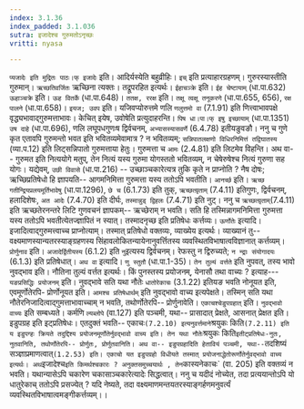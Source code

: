 ```yaml
---
index: 3.1.36
index_padded: 3.1.036
sutra: इजादेश्च गुरुमतोऽनृच्छः
vritti: nyasa

---
```

`प्यजादेः इति मुद्रितः पाठः।फ् इजादेः` इति। आदिर्यस्येति बहुव्रीहिः। `इच्` इति प्रत्याहारग्रहणम्। गुरुरस्यास्तीति गुरुमान्। `ऋच्छतिवर्जितः` ऋच्छिना त्यक्तः। तद्रूपरहित इत्यर्थः। `ईहाचञ्क्रे` इति। `ईह चेष्टायाम्` (धा.पा.632) `ऊहाञ्चक्रे` इति। `ऊह वितर्के` (धा.पा.648)।
`ततक्ष, ररक्ष` इति। `तक्षू त्वक्षू तनूकरणे` (धा.पा.655, 656), `रक्ष पालने` (धा.पा.658)। `इयज; उवप` इति। यजिवप्योरुत्तमे णलि `णलुत्तमो वा` (7.1.91) इति णित्त्वाभावपक्षे वृद्ध्यभावाद्गुरुमत्ताभावः। केचित् इयेष, उवोषेति प्रत्युदाहरन्ति। `पिष धा।पा।फ् इषु इच्छायाम्` (धा.पा.1351) `उष दाहे` (धा.पा.696), णलि लघूपधगुणःष द्विर्वचनम्, `अभ्यासस्यासवर्णे` (6.4.78) इतीयङुवङौ। ननु च गुणे कृत एतावपि गुरुमन्तो भवत इति भवितव्यमेवामात्र ? न भवितव्यम्; `सन्निपातलक्षणो विधिरनिमित्तं तद्विघातस्य` (व्या.प.12) इति लिट्सन्निपातो गुरुमत्ताया हेतुः। गुरुमत्ता च `आमः` (2.4.81) इति लिटमेव विहन्ति। अथ वा-- गुरुमत इति नित्ययोगे मतुप्, तेन नित्यं यस्य गुरुमा योगस्ततो भवितव्यम्, न चेषेरुषेश्च नित्यं गुरुणा सह योगः। यद्येवम्, `उछी विवासे` (धा.पा.216) -- उच्छाञ्चकारेत्यत्र तुकि कृते न प्राप्नोति ? नैष दोषः; ऋच्छिप्रतिषेधो हि ज्ञापयति-- आगमनिमित्ता गुरुमत्ता यस्य ततोऽपि भवतीति।
`आनर्च्छ` इति। `ऋच्छ गतीन्द्रियप्रलयमूर्तिभावेषु` (धा.पा.1296), `छे च` (6.1.73) इति तुक्, `ऋच्छत्यृ़ताम्` (7.4.11) इतिगुणः, द्विर्वचनम्, हलादिशेषः, `अत आदेः` (7.4.70) इति दीर्घः, `तस्मान्नुड् द्विहलः` (7.4.71) इति नुट्। ननु च `ऋच्छत्यृ़ताम्`(7.4.11) इति ऋच्छतेरनन्तरे लिटि गुणवचनं ज्ञापकम्-- ऋच्छेराम् न भवति। सति हि तस्मिन्नागमनिमित्ता गुरुमत्ता यस्य ततोऽपि भवतीत्येतज्ज्ञापितं न स्यात्। तस्मादनृच्छ इति प्रतिषेधः कर्त्तव्यः।
`ऊर्णोतेः` इत्यादि। इजादित्वाद्गुरुमत्त्वाच्च प्राप्नोत्याम्। तस्मात् प्रतिषेधो वक्तव्यः, व्याख्येय इत्यर्थः। व्याख्यानं तु-- वक्ष्यमाणस्यान्यतरस्याङ्ग्रहणस्य सिंहावलोकितन्यायेनानुवर्त्तितस्य व्यवस्थितविभाषात्वविज्ञानात् कर्त्तव्यम्। `प्रोर्णुनाव` इति। `अजादेर्द्वितीयस्य` (6.1.2) इति `नु`इत्यस्य द्विर्वचनम्। रेफस्तु न द्विरुच्यते; `न न्द्राः संयोगादयः` (6.1.3) इति प्रतिषेधात्।
`अथ वा` इत्यादि। `णु स्तुतौ` (धा.पा.1-35)। `तेन तुल्यं वर्त्तते` इति नुपवत्, तस्य भावो नुवद्भाव इति। नौतिना तुल्यं वर्त्तत इत्यर्थः। किं पुनस्तस्य प्रयोजनम्, येनासौ तथा वाच्यः ? इत्याह--- `यङप्रसिद्धिः प्रयोजनम्` इति। नुवद्भावे सति यथा नौतेः `धातोरेकाचः` (3.1.22) इतियङ भवति नोनूयत इति, एवमूर्णोतेरपि- प्रोर्णोनूयत इति। `आमश्च प्रतिषेधार्थम्` इति नुवद्भावो वाच्य इत्यपेक्षते। तस्मिन् सति यथा नौतेरनिजादित्वाद्गुमत्ताभावाच्चाम् न भवति, तथोर्णोतेरपि-- प्रोर्णुनावेति। `एकाचश्चेडुपग्रहात्` इति। `नुवद्भावो वाच्यः` इति सम्बध्यते। कर्मणि `ल्यब्लोपे` (वा.127) इति पञ्चमी, यथा-- प्रासादात् प्रेक्षते, आसनात् प्रेक्षत इति। इडुपग्रह इति इट्प्रतिषेधः। एतदुक्तं भवति-- एकाचः` (7.2.10) इत्यनुवर्त्तमाने `श्रयुकः किति` (7.2.11) इति य इडुपग्हः क्रियते तदुद्दिश्य प्रयोजनमूर्णोतेर्नुवद्भावो वाच्य इति। तेन यथा नौतेः `श्रयुकः किति` इतीट्प्रतिषेधः-नुतः, नुतवानिति, तथोर्णोतेरपि-- प्रोर्णुतः, प्रोर्णुतवानिति।
अथ वा-- इडुपग्रहादिति हेतावियं पञ्चमी, यथा-- `तदशिष्यं सञ्ज्ञाप्रमाणत्वात्` (1.2.53) इति। एकाचो यत इडुपग्रहो विधीयते तस्मात् प्रयोजनाद्धेतोरूर्णोतेर्नुवद्भावो वाच्य इत्यर्थः। अथ `इजादेश्च` इति किमर्थश्चकारः ? अनुक्तसमुच्चयार्थः , तेन `कास्यनेकाचः` (वा. 205) इति वक्तव्यं न भवति। यथान्यासेऽपि चकारेण चकासाञ्चकारेत्यादेः सिद्धत्वात्। ननु च यदीदं नोच्येत, तदा प्रत्ययान्तोऽपि यो धातुरेकाच् ततोऽपि प्रसज्येत् ? यदि नेष्यते, तदा वक्ष्यमाणमन्तयतरस्याङ्गर्हणमनुवर्त्यं व्यवस्थितविभाषात्वमङ्गीकर्त्तव्यम्।।